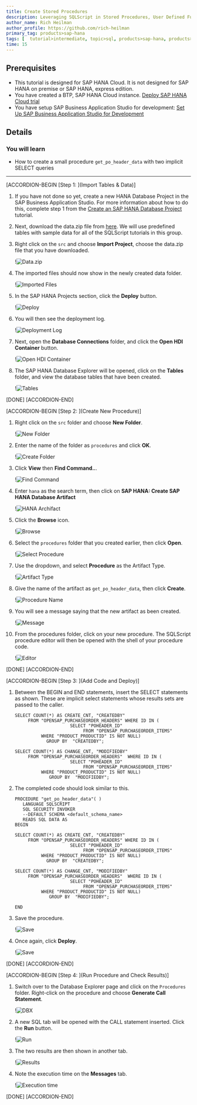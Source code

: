 ```yaml
---
title: Create Stored Procedures 
description: Leveraging SQLScript in Stored Procedures, User Defined Functions, and User Defined Libraries
author_name: Rich Heilman
author_profile: https://github.com/rich-heilman
primary_tag: products>sap-hana
tags: [  tutorial>intermediate, topic>sql, products>sap-hana, products>sap-hana-cloud, products>sap-business-application-studio]   
time: 15
---
```


## Prerequisites  
- This tutorial is designed for SAP HANA Cloud. It is not designed for SAP HANA on premise or SAP HANA, express edition.
- You have created a BTP, SAP HANA Cloud instance. [Deploy SAP HANA Cloud trial](hana-cloud-deploying)
- You have setup SAP Business Application Studio for development: [Set Up SAP Business Application Studio for Development](appstudio-onboarding)

## Details
### You will learn  
- How to create a small procedure `get_po_header_data` with two implicit SELECT queries

---

[ACCORDION-BEGIN [Step 1: ](Import Tables & Data)]

1. If you have not done so yet, create a new HANA Database Project in the SAP Business Application Studio. For more information about how to do this, complete step 1 from the [Create an SAP HANA Database Project](hana-cloud-create-db-project) tutorial.

2. Next, download the data.zip file from [here](https://github.com/SAP-samples/hana-opensap-cloud-2020/raw/main/tutorial/data.zip).   We will use predefined tables with sample data for all of the SQLScript tutorials in this group.

3. Right click on the `src` and choose **Import Project**, choose the data.zip file that you have downloaded.

    !![Data.zip](1_1.png)

4. The imported files should now show in the newly created data folder.

    !![Imported Files](1_2.png)

5. In the SAP HANA Projects section, click the **Deploy** button.

    !![Deploy](1_3.png)

6. You will then see the deployment log.

    !![Deployment Log](1_4.png)

7. Next, open the **Database Connections** folder, and click the **Open HDI Container** button.

    !![Open HDI Container](1_5.png)

8. The SAP HANA Database Explorer will be opened, click on the **Tables** folder, and view the database tables that have been created.

    !![Tables](1_6.png)

[DONE]
[ACCORDION-END]

[ACCORDION-BEGIN [Step 2: ](Create New Procedure)]

1. Right click on the `src` folder and choose **New Folder**.

    !![New Folder](2_1.png)

2. Enter the name of the folder as `procedures` and click **OK**.

    !![Create Folder](2_2.png)

3. Click **View** then  **Find Command..**.

    !![Find Command](2_3.png)

4. Enter `hana` as the search term, then click on **SAP HANA: Create SAP HANA Database Artifact**

    !![HANA Archifact](2_4.png)

5. Click the **Browse** icon.

    !![Browse](2_5.png)

6. Select the `procedures` folder that you created earlier, then click **Open**.

    !![Select Procedure](2_6.png)

7. Use the dropdown, and select **Procedure** as the Artifact Type.

    !![Artifact Type](2_7.png)

8. Give the name of the artifact as `get_po_header_data`, then click **Create**.

    !![Procedure Name](2_8.png)

9. You will see a message saying that the new artifact as been created.

    !![Message](2_9.png)

10. From the procedures folder, click on your new procedure. The SQLScript procedure editor will then be opened with the shell of your procedure code.

    !![Editor](2_10.png)

[DONE]
[ACCORDION-END]

[ACCORDION-BEGIN [Step 3: ](Add Code and Deploy)]

1. Between the BEGIN and END statements, insert the SELECT statements as shown.  These are implicit select statements whose results sets are passed to the caller.  

    ```SQLCRIPT
    SELECT COUNT(*) AS CREATE_CNT, "CREATEDBY"
         FROM "OPENSAP_PURCHASEORDER_HEADERS" WHERE ID IN (
                         SELECT "POHEADER_ID"
                              FROM "OPENSAP_PURCHASEORDER_ITEMS"
              WHERE "PRODUCT_PRODUCTID" IS NOT NULL)
                GROUP BY  "CREATEDBY";

    SELECT COUNT(*) AS CHANGE_CNT, "MODIFIEDBY"
         FROM "OPENSAP_PURCHASEORDER_HEADERS"  WHERE ID IN (
                         SELECT "POHEADER_ID"
                              FROM "OPENSAP_PURCHASEORDER_ITEMS"
              WHERE "PRODUCT_PRODUCTID" IS NOT NULL)
                 GROUP BY  "MODIFIEDBY";
    ```

2. The completed code should look similar to this.

    ```SQLSCRIPT
    PROCEDURE "get_po_header_data"( )
       LANGUAGE SQLSCRIPT
       SQL SECURITY INVOKER
       --DEFAULT SCHEMA <default_schema_name>
       READS SQL DATA AS
    BEGIN

    SELECT COUNT(*) AS CREATE_CNT, "CREATEDBY"
         FROM "OPENSAP_PURCHASEORDER_HEADERS" WHERE ID IN (
                         SELECT "POHEADER_ID"
                              FROM "OPENSAP_PURCHASEORDER_ITEMS"
              WHERE "PRODUCT_PRODUCTID" IS NOT NULL)
                GROUP BY  "CREATEDBY";

    SELECT COUNT(*) AS CHANGE_CNT, "MODIFIEDBY"
         FROM "OPENSAP_PURCHASEORDER_HEADERS"  WHERE ID IN (
                         SELECT "POHEADER_ID"
                              FROM "OPENSAP_PURCHASEORDER_ITEMS"
              WHERE "PRODUCT_PRODUCTID" IS NOT NULL)
                 GROUP BY  "MODIFIEDBY";

    END

    ```

3. Save the procedure.

    !![Save](3_1.png)

4. Once again, click **Deploy**.

    !![Save](3_2.png)


[DONE]
[ACCORDION-END]

[ACCORDION-BEGIN [Step 4: ](Run Procedure and Check Results)]

1. Switch over to the Database Explorer page and click on the `Procedures` folder. Right-click on the procedure and choose **Generate Call Statement**.

    !![DBX](4_1.png)

2. A new SQL tab will be opened with the CALL statement inserted. Click the **Run** button.

    !![Run](4_2.png)

3. The two results are then shown in another tab.  

    !![Results](4_3.png)

4. Note the execution time on the **Messages** tab.

    !![Execution time](4_4.png)

[DONE]
[ACCORDION-END]
